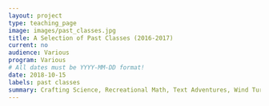 ```yaml
---
layout: project
type: teaching_page
image: images/past_classes.jpg
title: A Selection of Past Classes (2016-2017)
current: no
audience: Various
program: Various
# All dates must be YYYY-MM-DD format!
date: 2018-10-15
labels: past classes
summary: Crafting Science, Recreational Math, Text Adventures, Wind Turbine Design, Artificial Intelligence and Evolution, Logic and Puzzles, Science of Sound, Musical Instrument Making, RC Cars + Blimps
---
```



